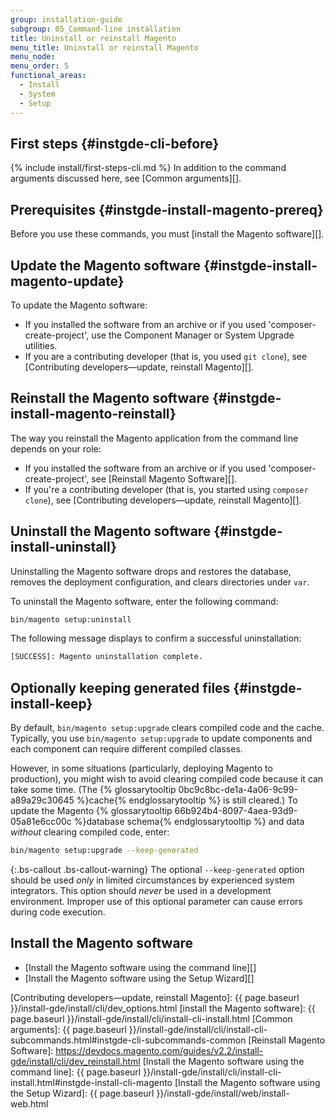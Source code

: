 ```yaml
---
group: installation-guide
subgroup: 05_Command-line installation
title: Uninstall or reinstall Magento
menu_title: Uninstall or reinstall Magento
menu_node:
menu_order: 5
functional_areas:
  - Install
  - System
  - Setup
---
```


## First steps {#instgde-cli-before}

{% include install/first-steps-cli.md %}
In addition to the command arguments discussed here, see [Common arguments][].

## Prerequisites {#instgde-install-magento-prereq}

Before you use these commands, you must [install the Magento software][].

## Update the Magento software {#instgde-install-magento-update}

To update the Magento software:

* If you installed the software from an archive or if you used 'composer-create-project', use the Component Manager or System Upgrade utilities.
* If you are a contributing developer (that is, you used `git clone`), see [Contributing developers—update, reinstall Magento][].

## Reinstall the Magento software {#instgde-install-magento-reinstall}

The way you reinstall the Magento application from the command line depends on your role:

* If you installed the software from an archive or if you used 'composer-create-project', see [Reinstall Magento Software][].
* If you're a contributing developer (that is, you started using `composer clone`), see [Contributing developers—update, reinstall Magento][].

## Uninstall the Magento software {#instgde-install-uninstall}

Uninstalling the Magento software drops and restores the database, removes the deployment configuration, and clears directories under `var`.

To uninstall the Magento software, enter the following command:

```bash
bin/magento setup:uninstall
```

The following message displays to confirm a successful uninstallation:

```bash
[SUCCESS]: Magento uninstallation complete.
```

## Optionally keeping generated files {#instgde-install-keep}

By default, `bin/magento setup:upgrade` clears compiled code and the cache. Typically, you use `bin/magento setup:upgrade` to update components and each component can require different compiled classes.

However, in some situations (particularly, deploying Magento to production), you might wish to avoid clearing compiled code because it can take some time. (The {% glossarytooltip 0bc9c8bc-de1a-4a06-9c99-a89a29c30645 %}cache{% endglossarytooltip %} is still cleared.) To update the Magento {% glossarytooltip 66b924b4-8097-4aea-93d9-05a81e6cc00c %}database schema{% endglossarytooltip %} and data *without* clearing compiled code, enter:

```bash
bin/magento setup:upgrade --keep-generated
```

{:.bs-callout .bs-callout-warning}
The optional `--keep-generated` option should be used _only_ in limited circumstances by experienced system integrators. This option should _never_ be used in a development environment. Improper use of this optional parameter can cause errors during code execution.

## Install the Magento software

* [Install the Magento software using the command line][]
* [Install the Magento software using the Setup Wizard][]

<!-- Link Definitions -->
[Contributing developers—update, reinstall Magento]: {{ page.baseurl }}/install-gde/install/cli/dev_options.html
[install the Magento software]: {{ page.baseurl }}/install-gde/install/cli/install-cli-install.html
[Common arguments]: {{ page.baseurl }}/install-gde/install/cli/install-cli-subcommands.html#instgde-cli-subcommands-common
[Reinstall Magento Software]: https://devdocs.magento.com/guides/v2.2/install-gde/install/cli/dev_reinstall.html
[Install the Magento software using the command line]: {{ page.baseurl }}/install-gde/install/cli/install-cli-install.html#instgde-install-cli-magento
[Install the Magento software using the Setup Wizard]: {{ page.baseurl }}/install-gde/install/web/install-web.html